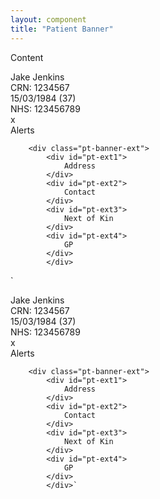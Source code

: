 ```yaml
---
layout: component
title: "Patient Banner"
---
```


Content

<div class="pt-banner ui2">
            <div id="pt-name">Jake Jenkins</div>
            <div id="pt-crn">CRN: 1234567<br />
            15/03/1984 (37)</div>
            <div id="pt-nhs">NHS: 123456789<br />
            x</div>
            <div id="pt-alerts">Alerts</div> 
        </div> 
        
        <div class="pt-banner-ext">
            <div id="pt-ext1">
                Address
            </div>
            <div id="pt-ext2">
                Contact
            </div>
            <div id="pt-ext3">
                Next of Kin
            </div>
            <div id="pt-ext4">
                GP
            </div>
            </div>

`<div class="pt-banner ui2">
<div id="pt-name">Jake Jenkins</div>
<div id="pt-crn">CRN: 1234567<br />
15/03/1984 (37)</div>
<div id="pt-nhs">NHS: 123456789<br />
x</div>
<div id="pt-alerts">Alerts</div>
</div>

        <div class="pt-banner-ext">
            <div id="pt-ext1">
                Address
            </div>
            <div id="pt-ext2">
                Contact
            </div>
            <div id="pt-ext3">
                Next of Kin
            </div>
            <div id="pt-ext4">
                GP
            </div>
            </div>`
